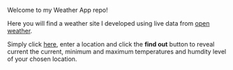 Welcome to my Weather App repo!

Here you will find a weather site I developed using live data from [open weather](https://openweathermap.org/).

Simply click [here](https://frankie444.github.io/Weather-App/), enter a location and click the **find out** button to reveal current the current, minimum and maximum temperatures and humdity level of your chosen location.

